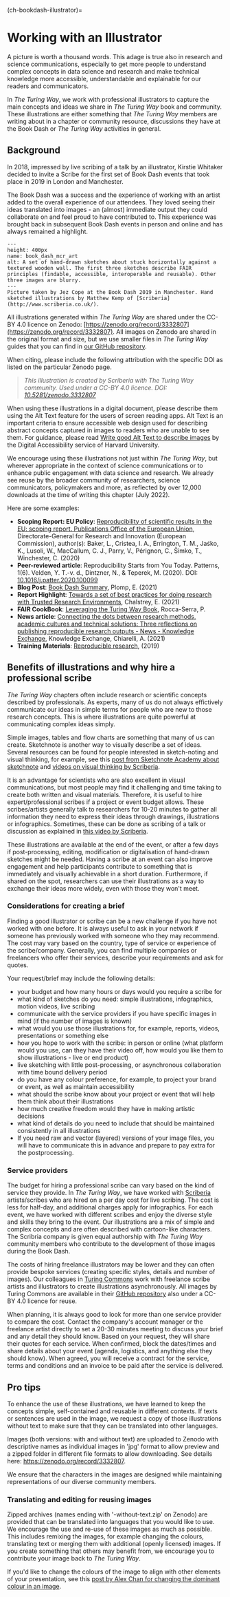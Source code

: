 (ch-bookdash-illustrator)=
# Working with an Illustrator

A picture is worth a thousand words.
This adage is true also in research and science communications, especially to get more people to understand complex concepts in data science and research and make technical knowledge more accessible, understandable and explainable for our readers and communicators.

In *The Turing Way*, we work with professional illustrators to capture the main concepts and ideas we share in *The Turing Way* book and community.
These illustrations are either something that *The Turing Way* members are writing about in a chapter or community resource, discussions they have at the Book Dash or *The Turing Way* activities in general.

## Background

In 2018, impressed by live scribing of a talk by an illustrator, Kirstie Whitaker decided to invite a Scribe for the first set of Book Dash events that took place in 2019 in London and Manchester.

The Book Dash was a success and the experience of working with an artist added to the overall experience of our attendees.
They loved seeing their ideas translated into images - an (almost) immediate output they could collaborate on and feel proud to have contributed to.
This experience was brought back in subsequent Book Dash events in person and online and has always remained a highlight.

```{figure} ../../../../workshops/book-dash/figures/book_dash_mcr_art.*
---
height: 400px
name: book_dash_mcr_art
alt: A set of hand-drawn sketches about stuck horizontally against a textured wooden wall. The first three sketches describe FAIR principles (findable, accessible, interoperable and reusable). Other three images are blurry.
---
Picture taken by Jez Cope at the Book Dash 2019 in Manchester. Hand sketched illustrations by Matthew Kemp of [Scriberia](http://www.scriberia.co.uk/).
```

All illustrations generated within *The Turing Way* are shared under the CC-BY 4.0 licence on Zenodo: [https://zenodo.org/record/3332807](https://zenodo.org/record/3332807).
All images on Zenodo are shared in the original format and size, but we use smaller files in *The Turing Way* guides that you can find in [our GitHub repository](https://github.com/the-turing-way/the-turing-way/tree/main/book/website/figures).

When citing, please include the following attribution with the specific DOI as listed on the particular Zenodo page.
> _This illustration is created by Scriberia with The Turing Way community. Used under a CC-BY 4.0 licence. DOI: [10.5281/zenodo.3332807](https://doi.org/10.5281/zenodo.3332807)_

When using these illustrations in a digital document, please describe them using the Alt Text feature for the users of screen reading apps.
Alt Text is an important criteria to ensure accessible web design used for describing abstract concepts captured in images to readers who are unable to see them.
For guidance, please read [Write good Alt Text to describe images](https://accessibility.huit.harvard.edu/describe-content-images) by the Digital Accessibility service of Harvard University.

We encourage using these illustrations not just within *The Turing Way*, but wherever appropriate in the context of science communications or to enhance public engagement with data science and research.
We already see reuse by the broader community of researchers, science communicators, policymakers and more, as reflected by over 12,000 downloads at the time of writing this chapter (July 2022).

Here are some examples:
- **Scoping Report: EU Policy**: [Reproducibility of scientific results in the EU: scoping report. Publications Office of the European Union](https://op.europa.eu/en/publication-detail/-/publication/6bc538ad-344f-11eb-b27b-01aa75ed71a1),  Directorate-General for Research and Innovation (European Commission), author(s): Baker, L., Cristea, I. A., Errington, T. M., Jaśko, K., Lusoli, W., MacCallum, C. J., Parry, V.,  Pérignon, C.,  Šimko, T.,  Winchester, C. (2020)
- **Peer-reviewed article**: Reproducibility Starts from You Today. Patterns, 1(6). Velden, Y. T.-v. d., Dintzner, N., & Teperek, M. (2020). DOI: [10.1016/j.patter.2020.100099](https://www.ncbi.nlm.nih.gov/pmc/articles/PMC7660441/)
- **Blog Post**: [Book Dash Summary](https://www.google.com/url?sa=t&rct=j&q=&esrc=s&source=web&cd=&cad=rja&uact=8&ved=2ahUKEwijiPi8qfv4AhWFRsAKHW8xDYoQFnoECB8QAQ&url=https%3A%2F%2Fopenworking.wordpress.com%2F2021%2F11%2F18%2Fthe-turing-way-book-dash-online%2F&usg=AOvVaw17LCopsA1XNyTtq109acnq), Plomp, E. (2021)
- **Report Highlight**: [Towards a set of best practices for doing research with Trusted Research Environments](https://popdatasci.swan.ac.uk/towards-a-set-of-best-practices-for-doing-research-with-trusted-research-environments), Chalstrey, E. (2021)
- **FAIR CookBook**: [Leveraging the Turing Way Book](https://faircookbook.elixir-europe.org/content/recipes/afterword/the-turing-way.html), Rocca-Serra, P.
- **News article**: [Connecting the dots between research methods, academic cultures and technical solutions: Three reflections on publishing reproducible research outputs - News - Knowledge Exchange](https://www.knowledge-exchange.info/news/articles/29-01-2021), Knowledge Exchange, Chiarelli, A. (2021)
- **Training Materials**: [Reproducible research](https://eglerean.github.io/reproducible-research/03-sharing), (2019)

## Benefits of illustrations and why hire a professional scribe

*The Turing Way* chapters often include research or scientific concepts described by professionals. 
As experts, many of us do not always effictively communicate our ideas in simple terms for people who are new to those research concepts. 
This is where illustrations are quite powerful at communicating complex ideas simply.

Simple images, tables and flow charts are something that many of us can create. 
Sketchnote is another way to visually describe a set of ideas. 
Several resources can be found for people interested in sketch-noting and visual thinking, for example, see this [post from Sketchnote Academy about sketchnote](https://sketchnoteacademy.com/what-is-sketchnoting/) and [videos on visual thinking by Scriberia](https://www.youtube.com/watch?v=-Owxi2QNjlI).

It is an advantage for scientists who are also excellent in visual communications, but most people may find it challenging and time taking to create both written and visual materials. 
Therefore, it is useful to hire expert/professional scribes if a project or event budget allows. 
These scribes/artists generally talk to researchers for 10-20 minutes to gather all information they need to express their ideas through drawings, illustrations or infographics. 
Sometimes, these can be done as scribing of a talk or discussion as explained in [this video by Scriberia](https://www.youtube.com/watch?v=LjrtKaZVEio). 

These illustrations are available at the end of the event, or after a few days if post-processing, editing, modification or digitalisation of hand-drawn sketches might be needed.
Having a scribe at an event can also improve engagement and help participants contribute to something that is immediately and visually achievable in a short duration. 
Furthermore, if shared on the spot, researchers can use their illustrations as a way to exchange their ideas more widely, even with those they won't meet.

### Considerations for creating a brief

Finding a good illustrator or scribe can be a new challenge if you have not worked with one before. 
It is always useful to ask in your network if someone has previously worked with someone who they may recommend. The cost may vary based on the country, type of service or experience of the scribe/company. 
Generally, you can find multiple companies or freelancers who offer their services, describe your requirements and ask for quotes. 

Your request/brief may include the following details:
- your budget and how many hours or days would you require a scribe for
- what kind of sketches do you need: simple illustrations, infographics, motion videos, live scribing
- communicate with the service providers if you have specific images in mind (if the number of images is known)
- what would you use those illustrations for, for example, reports, videos, presentations or something else
- how you hope to work with the scribe: in person or online (what platform would you use, can they have their video off, how would you like them to show illustrations - live or end product)
- live sketching with little post-processing, or asynchronous collaboration with time bound delivery period
- do you have any colour preference, for example, to project your brand or event, as well as maintain accessibility
- what should the scribe know about your project or event that will help them think about their illustrations
- how much creative freedom would they have in making artistic decisions
- what kind of details do you need to include that should be maintained consistently in all illustrations
- If you need raw and vector (layered) versions of your image files, you will have to communicate this in advance and prepare to pay extra for the postprocessing.

### Service providers

The budget for hiring a professional scribe can vary based on the kind of service they provide.
In *The Turing Way*, we have worked with [Scriberia](https://www.scriberia.com/) artists/scribes who are hired on a per day cost for live scribing. 
The cost is less for half-day, and additional charges apply for infographics.
For each event, we have worked with different scribes and enjoy the diverse style and skills they bring to the event. 
Our illustrations are a mix of simple and complex concepts and are often described with cartoon-like characters. 
The Scribria company is given equal authorship with *The Turing Way* community members who contribute to the development of those images during the Book Dash. 

The costs of hiring freelance illustrators may be lower and they can often provide bespoke services (creating specific styles, details and number of images).
Our colleagues in [Turing Commons](https://turing-commons.netlify.app/) work with freelance scribe artists and illustrators to create illustrations asynchronously.
All images by Turing Commons are available in their [GitHub repository](https://github.com/alan-turing-institute/ethics-and-rri-resources/tree/main/images) also under a CC-BY 4.0 licence for reuse.

When planning, it is always good to look for more than one service provider to compare the cost.
Contact the company's account manager or the freelance artist directly to set a 20-30 minutes meeting to discuss your brief and any detail they should know. 
Based on your request, they will share their quotes for each service.
When confirmed, block the dates/times and share details about your event (agenda, logistics, and anything else they should know). 
When agreed, you will receive a contract for the service, terms and conditions and an invoice to be paid after the service is delivered.

## Pro tips

To enhance the use of these illustrations, we have learned to keep the concepts simple, self-contained and reusable in different contexts. 
If texts or sentences are used in the image, we request a copy of those illustrations without text to make sure that they can be translated into other languages. 

Images (both versions: with and without text) are uploaded to Zenodo with descriptive names as individual images in 'jpg' format to allow preview and a zipped folder in different file formats to allow downloading. See details here: https://zenodo.org/record/3332807.

We ensure that the characters in the images are designed while maintaining representations of our diverse community members.

### Translating and editing for reusing images

Zipped archives (names ending with '-without-text.zip' on Zenodo) are provided that can be translated into languages that you would like to use. 
We encourage the use and re-use of these images as much as possible. 
This includes remixing the images, for example changing the colours, translating text or merging them with additional (openly licensed) images. 
If you create something that others may benefit from, we encourage you to contribute your image back to *The Turing Way*.

If you'd like to change the colours of the image to align with other elements of your presentation, see this [post by Alex Chan for changing the dominant colour in an image](https://alexwlchan.net/2020/02/adjusting-the-dominant-colour-of-an-image/).
